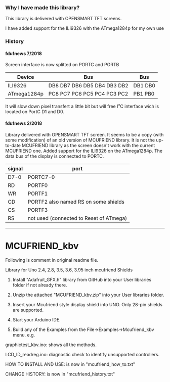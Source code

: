 
### Why I have made this library?
This library is delivered with OPENSMART TFT screens.

I have added support for the ILI9326 with the ATmega1284p for my own use

### History
#### fdufnews 7/2018

Screen interface is now splitted on PORTC and PORTB

Device      |            Bus              | Bus
------------|-----------------------------|----------
ILI9326     | DB8 DB7 DB6 DB5 DB4 DB3 DB2 | DB1 DB0
ATmega1284p | PC8 PC7 PC6 PC5 PC4 PC3 PC2 | PB1 PB0

It will slow down pixel transfert a little bit but will free I²C interface wich is located on PortC D1 and D0.


#### fdufnews 2/2018

Library delivered with OPENSMART TFT screen. It seems to be a copy (with some modification) of an old version of MCUFRIEND library.
It is not the up-to-date MCUFRIEND library as the screen doesn't work with the current MCUFRIEND one.
Added support for the ILI9326 on the ATmega1284p. The data bus of the display is connected to PORTC.
 
signal | port
-------|---------
D7-0   | PORTC7-0
RD     | PORTF0
WR     | PORTF1
CD     | PORTF2 also named RS on some shields
CS     | PORTF3
RS     | not used (connected to Reset of ATmega)

----------------------------------------------------------------------------------------------------
# MCUFRIEND_kbv

Following is comment in original readme file.

Library for Uno 2.4, 2.8, 3.5, 3.6, 3.95 inch mcufriend  Shields

1. Install "Adafruit_GFX.h" library from GitHub into your User libraries folder if not already there.

2. Unzip the attached "MCUFRIEND_kbv.zip" into your User libraries folder.

3. Insert your Mcufriend style display shield into UNO.   Only 28-pin shields are supported.

4. Start your Arduino IDE.

5. Build any of the Examples from the File->Examples->Mcufriend_kbv menu.  e.g.

graphictest_kbv.ino: shows all the methods.

LCD_ID_readreg.ino:  diagnostic check to identify unsupported controllers.


HOW TO INSTALL AND USE: is now in "mcufriend_how_to.txt"

CHANGE HISTORY:         is now in "mcufriend_history.txt"
